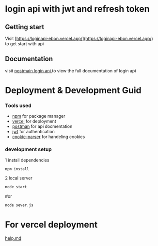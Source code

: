 # login  api with jwt and refresh token

## Getting start
Visit [https://loginapi-ebon.vercel.app/](https://loginapi-ebon.vercel.app/) to get start with api
## Documentation
visit  [postmain login api ](https://documenter.getpostman.com/view/25825883/2s9YJZ5R4b) to view the full documentation of login api 

# Deployment & Development Guid

### Tools used
 - [npm](https://www.npmjs.com) for package manager
 - [vercel](https://vercel.com/) for deployment
 - [postman](https://web.postman.co/) for api docmentation
 - [jwt](https://www.npmjs.com/package/jsonwebtoken) for authentication
 - [cookie-parser](https://www.npmjs.com/package/cookie-parser) for handeling cookies

### development setup

1 install dependencies

```bash
npm install
```

2 local server
```bash
node start
```
#or
```bash
node sever.js
```

# For vercel deployment
   [help.md](https://github.com/codingdud/just-login/blob/main/loginapi/help.md)